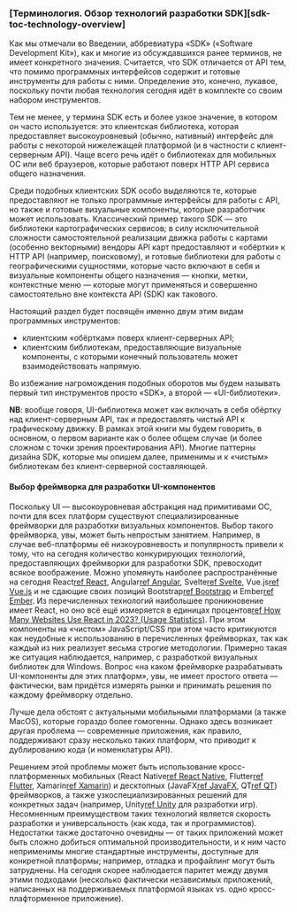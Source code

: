 ### [Терминология. Обзор технологий разработки SDK][sdk-toc-technology-overview]

Как мы отмечали во Введении, аббревиатура «SDK» («Software Development Kit»), как и многие из обсуждавшихся ранее терминов, не имеет конкретного значения. Считается, что SDK отличается от API тем, что помимо программных интерфейсов содержит и готовые инструменты для работы с ними. Определение это, конечно, лукавое, поскольку почти любая технология сегодня идёт в комплекте со своим набором инструментов.

Тем не менее, у термина SDK есть и более узкое значение, в котором он часто используется: это клиентская библиотека, которая предоставляет высокоуровневый (обычно, нативный) интерфейс для работы с некоторой нижележащей платформой (и в частности с клиент-серверным API). Чаще всего речь идёт о библиотеках для мобильных ОС или веб браузеров, которые работают поверх HTTP API сервиса общего назначения.

Среди подобных клиентских SDK особо выделяются те, которые предоставляют не только программные интерфейсы для работы с API, но также и готовые визуальные компоненты, которые разработчик может использовать. Классический пример такого SDK — это библиотеки картографических сервисов; в силу исключительной сложности самостоятельной реализации движка работы с картами (особенно векторными) вендоры API карт предоставляют и «обёртки» к HTTP API (например, поисковому), и готовые библиотеки для работы с географическими сущностями, которые часто включают в себя и визуальные компоненты общего назначения — кнопки, метки, контекстные меню — которые могут применяться и совершенно самостоятельно вне контекста API (SDK) как такового.

Настоящий раздел будет посвящён именно двум этим видам программных инструментов:
  * клиентским «обёрткам» поверх клиент-серверных API;
  * клиентским библиотекам, предоставляющие визуальные компоненты, с которыми конечный пользователь может взаимодействовать напрямую.

Во избежание нагромождения подобных оборотов мы будем называть первый тип инструментов просто «SDK», а второй — «UI-библиотеки».

**NB**: вообще говоря, UI-библиотека может как включать в себя обёртку над клиент-серверным API, так и предоставлять чистый API к графическому движку. В рамках этой книги мы будем говорить, в основном, о первом варианте как о более общем случае (и более сложном с точки зрения проектирования API). Многие паттерны дизайна SDK, которые мы опишем далее, применимы и к «чистым» библиотекам без клиент-серверной составляющей.

#### Выбор фреймворка для разработки UI-компонентов

Поскольку UI — высокоуровневая абстракция над примитивами ОС, почти для всех платформ существуют специализированные фреймворки для разработки визуальных компонентов. Выбор такого фреймворка, увы, может быть непростым занятием. Например, в случае веб-платформы её низкоуровневость и популярность привели к тому, что на сегодня количество конкурирующих технологий, предоставляющих фреймворки для разработки SDK, превосходит всякое воображение. Можно упомянуть наиболее распространённые на сегодня React[ref React](https://react.dev/), Angular[ref Angular](https://angular.io/), Svelte[ref Svelte](https://svelte.dev/), Vue.js[ref Vue.js](https://vuejs.org/) и не сдающие своих позиций Bootstrap[ref Bootstrap](https://getbootstrap.com/) и Ember[ref Ember](https://emberjs.com/). Из перечисленных технологий наибольшее проникновение имеет React, но оно всё ещё измеряется в единицах процентов[ref How Many Websites Use React in 2023? (Usage Statistics)](https://increditools.com/react-usage-statistics/). При этом компоненты на «чистом» JavaScript/CSS при этом часто критикуются как неудобные к использованию в перечисленных фреймворках, так как каждый из них реализует весьма строгие методологии. Примерно такая же ситуация наблюдается, например, с разработкой визуальных библиотек для Windows. Вопрос «на каком фреймворке разрабатывать UI-компоненты для этих платформ», увы, не имеет простого ответа — фактически, вам придётся измерять рынки и принимать решения по каждому фреймворку отдельно.

Лучше дела обстоят с актуальными мобильными платформами (а также MacOS), которые гораздо более гомогенны. Однако здесь возникает другая проблема — современные приложения, как правило, поддерживают сразу несколько таких платформ, что приводит к дублированию кода (и номенклатуры API).

Решением этой проблемы может быть использование кросс-платформенных мобильных (React Native[ref React Native](https://reactnative.dev/), Flutter[ref Flutter](https://flutter.dev/), Xamarin[ref Xamarin](https://dotnet.microsoft.com/en-us/apps/xamarin)) и десктопных (JavaFX[ref JavaFX](https://openjfx.io/), QT[ref QT](https://www.qt.io/)) фреймворков, а также узкоспециализированных решений для конкретных задач (например, Unity[ref Unity](https://docs.unity3d.com/Manual/index.html) для разработки игр). Несомненным преимуществом таких технологий является скорость разработки и универсальность (как кода, так и программистов). Недостатки также достаточно очевидны — от таких приложений может быть сложно добиться оптимальной производительности, и к ним часто неприменимы многие стандартные инструменты, доступные для конкретной платформы; например, отладка и профайлинг могут быть затруднены. На сегодня скорее наблюдается паритет между двумя этими подходами (несколько фактически независимых приложений, написанных на поддерживаемых платформой языках vs. одно кросс-плафторменное приложение).